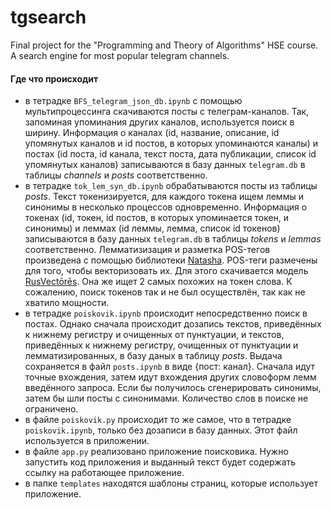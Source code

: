 # tgsearch
Final project for the "Programming and Theory of Algorithms" HSE course. A search engine for most popular telegram channels.
#### Где что происходит
- в тетрадке `BFS_telegram_json_db.ipynb` с помощью мультипроцессинга скачиваются посты с телеграм-каналов. Так, запоминая упоминания других каналов, используется поиск в ширину. Информация о каналах (id, название, описание, id упомянутых каналов и id постов, в которых упоминаются каналы) и постах (id поста, id канала, текст поста, дата публикации, список id упомянутых каналов) записываются в базу данных `telegram.db` в таблицы _channels_ и _posts_ соответственно.
 - в тетрадке `tok_lem_syn_db.ipynb` обрабатываются посты из таблицы _posts_. Текст токенизируется, для каждого токена ищем леммы и синонимы в несколько процессов одновременно. Информация о токенах (id, токен, id постов, в которых упоминается токен, и синонимы) и леммах (id леммы, лемма, список id токенов) записываются в базу данных `telegram.db` в таблицы _tokens_ и _lemmas_ соответственно. Лемматизизация и разметка POS-тегов произведена с помощью библиотеки [Natasha](https://github.com/natasha/natasha). POS-теги размечены для того, чтобы векторизовать их. Для этого скачивается модель [RusVectōrēs](https://rusvectores.org/ru/models/). Она же ищет 2 самых похожих на токен слова. К сожалению, поиск токенов так и не был осуществлён, так как не хватило мощности.
 - в тетрадке `poiskovik.ipynb` происходит непосредственно поиск в постах. Однако сначала происходит дозапись текстов, приведённых к нижнему регистру и очищенных от пунктуации, и текстов, приведённых к нижнему регистру, очищенных от пунктуации и лемматизированных, в базу даных в таблицу _posts_. Выдача сохраняется в файл `posts.ipynb` в виде {пост: канал}. Сначала идут точные вхождения, затем идут вхождения других словоформ лемм введённого запроса. Если бы получилось сгенерировать синонимы, затем бы шли посты с синонимами. Количество слов в поиске не ограничено.
 - в файле `poiskovik.py` происходит то же самое, что в тетрадке `poiskovik.ipynb`, только без дозаписи в базу данных. Этот файл используется в приложении.
 - в файле  `app.py` реализовано приложение поисковика. Нужно запустить код приложения и выданный текст будет содержать ссылку на работающее приложение.
 - в папке `templates` находятся шаблоны страниц, которые использует приложение.
